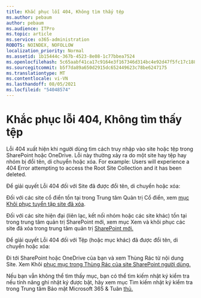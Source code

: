 ```yaml
---
title: Khắc phục lỗi 404, Không tìm thấy tệp
ms.author: pebaum
author: pebaum
ms.audience: ITPro
ms.topic: article
ms.service: o365-administration
ROBOTS: NOINDEX, NOFOLLOW
localization_priority: Normal
ms.assetid: 1b15444c-367b-4523-8e08-1c77bbea7524
ms.openlocfilehash: 5c65aabf41ca17c9164e3f167346d314bc4e92d47f5fc17c188f12819b0a2cfa
ms.sourcegitcommit: b5f7da89a650d2915dc652449623c78be6247175
ms.translationtype: MT
ms.contentlocale: vi-VN
ms.lasthandoff: 08/05/2021
ms.locfileid: "54048574"
---
```

# <a name="troubleshoot-error-404-file-not-found"></a>Khắc phục lỗi 404, Không tìm thấy tệp

Lỗi 404 xuất hiện khi người dùng tìm cách truy nhập vào site hoặc tệp trong SharePoint hoặc OneDrive. Lỗi này thường xảy ra do một site hay tệp hay nhóm bị đổi tên, di chuyển hoặc xóa. For example: Users will experience a 404 Error attempting to access the Root Site Collection and it has been deleted.

Để giải quyết Lỗi 404 đối với Site đã được đổi tên, di chuyển hoặc xóa:

Đối với các site cổ điển tồn tại trong Trung tâm Quản trị Cổ điển, xem [mục Khôi phục tuyển tập site đã xóa](https://docs.microsoft.com/sharepoint/restore-deleted-site-collection).

Đối với các site hiện đại (liên lạc, kết nối nhóm hoặc các site khác) tồn tại trong trung tâm quản trị SharePoint mới, xem mục Xem và khôi phục các site đã xóa trong trung tâm quản trị [SharePoint mới.](https://docs.microsoft.com/sharepoint/restore-deleted-site-collection)

Để giải quyết Lỗi 404 đối với Tệp (hoặc mục khác) đã được đổi tên, di chuyển hoặc xóa:

Đi tới SharePoint hoặc OneDrive của bạn và xem Thùng Rác từ nội dung Site. Xem Khôi [phục mục trong Thùng Rác của site SharePoint người dùng.](https://support.office.com/article/Restore-items-in-the-Recycle-Bin-of-a-SharePoint-site-6df466b6-55f2-4898-8d6e-c0dff851a0be#ID0EAADAAA=Online)

Nếu bạn vẫn không thể tìm thấy mục, bạn có thể tìm kiếm nhật ký kiểm tra nếu tính năng ghi nhật ký được bật, hãy xem mục Tìm kiếm nhật ký kiểm tra trong Trung tâm Bảo mật Microsoft 365 & Tuân [thủ.](https://docs.microsoft.com/microsoft-365/compliance/search-the-audit-log-in-security-and-compliance)
